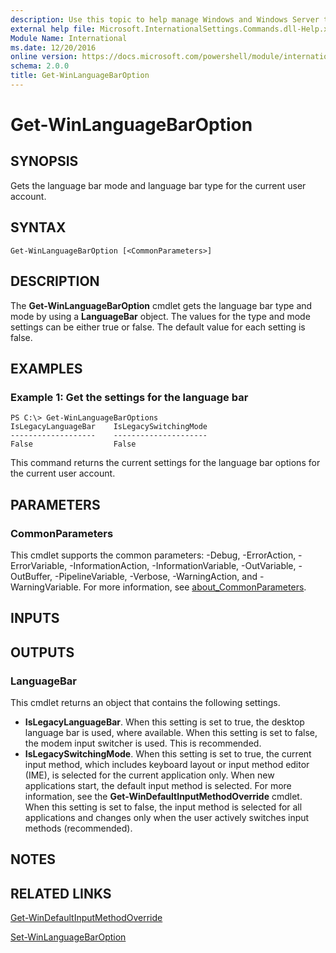 ```yaml
---
description: Use this topic to help manage Windows and Windows Server technologies with Windows PowerShell.
external help file: Microsoft.InternationalSettings.Commands.dll-Help.xml
Module Name: International
ms.date: 12/20/2016
online version: https://docs.microsoft.com/powershell/module/international/get-winlanguagebaroption?view=windowsserver2016-ps&wt.mc_id=ps-gethelp
schema: 2.0.0
title: Get-WinLanguageBarOption
---
```


# Get-WinLanguageBarOption

## SYNOPSIS
Gets the language bar mode and language bar type for the current user account.

## SYNTAX

```
Get-WinLanguageBarOption [<CommonParameters>]
```

## DESCRIPTION
The **Get-WinLanguageBarOption** cmdlet gets the language bar type and mode by using a **LanguageBar** object.
The values for the type and mode settings can be either true or false.
The default value for each setting is false.

## EXAMPLES

### Example 1: Get the settings for the language bar
```
PS C:\> Get-WinLanguageBarOptions
IsLegacyLanguageBar    IsLegacySwitchingMode
-------------------    ---------------------
False                  False
```

This command returns the current settings for the language bar options for the current user account.

## PARAMETERS

### CommonParameters
This cmdlet supports the common parameters: -Debug, -ErrorAction, -ErrorVariable, -InformationAction, -InformationVariable, -OutVariable, -OutBuffer, -PipelineVariable, -Verbose, -WarningAction, and -WarningVariable. For more information, see [about_CommonParameters](https://go.microsoft.com/fwlink/?LinkID=113216).

## INPUTS

## OUTPUTS

### LanguageBar
This cmdlet returns an object that contains the following settings. 

- **IsLegacyLanguageBar**.
When this setting is set to true, the desktop language bar is used, where available.
When this setting is set to false, the modem input switcher is used.
This is recommended. 
- **IsLegacySwitchingMode**.
When this setting is set to true, the current input method, which includes keyboard layout or input method editor (IME), is selected for the current application only.
When new applications start, the default input method is selected.
For more information, see the **Get-WinDefaultInputMethodOverride** cmdlet.
When this setting is set to false, the input method is selected for all applications and changes only when the user actively switches input methods (recommended).

## NOTES

## RELATED LINKS

[Get-WinDefaultInputMethodOverride](./Get-WinDefaultInputMethodOverride.md)

[Set-WinLanguageBarOption](./Set-WinLanguageBarOption.md)

